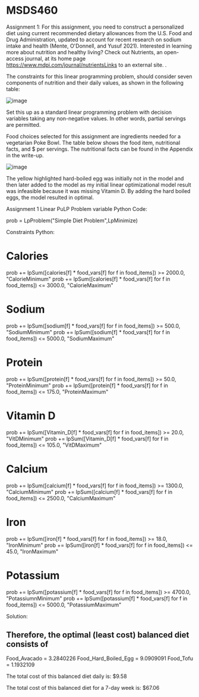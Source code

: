 # MSDS460

Assignment 1: For this assignment, you need to construct a personalized diet using current recommended dietary allowances from the U.S. Food and Drug Administration, updated to account for recent research on sodium intake and health (Mente, O'Donnell, and Yusuf 2021). Interested in learning more about nutrition and healthy living? Check out Nutrients, an open-access journal, at its home page https://www.mdpi.com/journal/nutrientsLinks to an external site. .

The constraints for this linear programming problem, should consider seven components of nutrition and their daily values, as shown in the following table:

![image](https://github.com/user-attachments/assets/300fdebf-ea9f-43d8-b37e-c211c879d393)

Set this up as a standard linear programming problem with decision variables taking any non-negative values. In other words, partial servings are permitted.

Food choices selected for this assignment are ingredients needed for a vegetarian Poke Bowl. The table below shows the food item, nutritional facts, and $ per servings. The nutritional facts can be found in the Appendix in the write-up.

![image](https://github.com/user-attachments/assets/f79ef3ec-b064-4b0d-9df1-d5fbc4ca7053)

The yellow highlighted hard-boiled egg was initially not in the model and then later added to the model as my initial linear optimizational model result was infeasible because it was missing Vitamin D. By adding the hard boiled eggs, the model resulted in optimal.

Assignment 1 Linear PuLP Problem variable Python Code: 

prob = LpProblem("Simple Diet Problem",LpMinimize)

Constraints Python: 

# Calories
prob += lpSum([calories[f] * food_vars[f] for f in food_items]) >= 2000.0, "CalorieMinimum"
prob += lpSum([calories[f] * food_vars[f] for f in food_items]) <= 3000.0, "CalorieMaximum"

# Sodium
prob += lpSum([sodium[f] * food_vars[f] for f in food_items]) >= 500.0, "SodiumMinimum"
prob += lpSum([sodium[f] * food_vars[f] for f in food_items]) <= 5000.0, "SodiumMaximum"

# Protein
prob += lpSum([protein[f] * food_vars[f] for f in food_items]) >= 50.0, "ProteinMinimum"
prob += lpSum([protein[f] * food_vars[f] for f in food_items]) <= 175.0, "ProteinMaximum"

# Vitamin D
prob += lpSum([Vitamin_D[f] * food_vars[f] for f in food_items]) >= 20.0, "VitDMinimum"
prob += lpSum([Vitamin_D[f] * food_vars[f] for f in food_items]) <= 105.0, "VitDMaximum"

# Calcium
prob += lpSum([calcium[f] * food_vars[f] for f in food_items]) >= 1300.0, "CalciumMinimum"
prob += lpSum([calcium[f] * food_vars[f] for f in food_items]) <= 2500.0, "CalciumMaximum"

# Iron
prob += lpSum([iron[f] * food_vars[f] for f in food_items]) >= 18.0, "IronMinimum"
prob += lpSum([iron[f] * food_vars[f] for f in food_items]) <= 45.0, "IronMaximum"

# Potassium
prob += lpSum([potassium[f] * food_vars[f] for f in food_items]) >= 4700.0, "PotassiumnMinimum"
prob += lpSum([potassium[f] * food_vars[f] for f in food_items]) <= 5000.0, "PotassiumMaximum"

Solution:

Therefore, the optimal (least cost) balanced diet consists of
--------------------------------------------------------------------------------------------------------------
Food_Avacado = 3.2840226
Food_Hard_Boiled_Egg = 9.0909091
Food_Tofu = 1.1932109

The total cost of this balanced diet daily is: $9.58

The total cost of this balanced diet for a 7-day week is: $67.06

